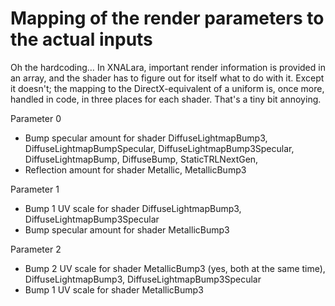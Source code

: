 Mapping of the render parameters to the actual inputs
=====================================================

Oh the hardcoding… In XNALara, important render information is provided in an array, and the shader has to figure out for itself what to do with it. Except it doesn't; the mapping to the DirectX-equivalent of a uniform is, once more, handled in code, in three places for each shader. That's a tiny bit annoying.

Parameter 0
-	Bump specular amount for shader DiffuseLightmapBump3, DiffuseLightmapBumpSpecular, DiffuseLightmapBump3Specular, DiffuseLightmapBump, DiffuseBump, StaticTRLNextGen, 
-	Reflection amount for shader Metallic, MetallicBump3

Parameter 1
-	Bump 1 UV scale for shader DiffuseLightmapBump3, DiffuseLightmapBump3Specular
-	Bump specular amount for shader MetallicBump3

Parameter 2
-	Bump 2 UV scale for shader MetallicBump3 (yes, both at the same time), DiffuseLightmapBump3, DiffuseLightmapBump3Specular
-	Bump 1 UV scale for shader MetallicBump3